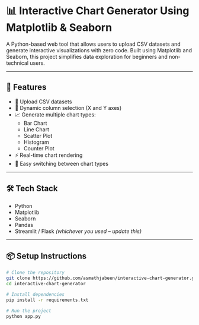 # 📊 Interactive Chart Generator Using Matplotlib & Seaborn

A Python-based web tool that allows users to upload CSV datasets and generate interactive visualizations with zero code. Built using Matplotlib and Seaborn, this project simplifies data exploration for beginners and non-technical users.

---

## 🚀 Features

- 📁 Upload CSV datasets
- 🧠 Dynamic column selection (X and Y axes)
- 📈 Generate multiple chart types:
  - Bar Chart
  - Line Chart
  - Scatter Plot
  - Histogram
  - Counter Plot
- ⚡ Real-time chart rendering
- 🔄 Easy switching between chart types

---

## 🛠️ Tech Stack

- Python
- Matplotlib
- Seaborn
- Pandas
- Streamlit / Flask *(whichever you used – update this)*

---

## 📦 Setup Instructions

```bash
# Clone the repository
git clone https://github.com/asmathjabeen/interactive-chart-generator.git
cd interactive-chart-generator

# Install dependencies
pip install -r requirements.txt

# Run the project
python app.py
